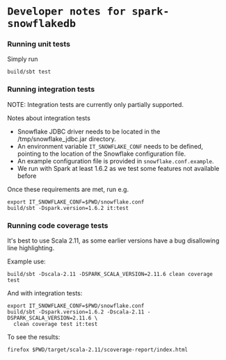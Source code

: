 # `Developer notes for spark-snowflakedb`

### Running unit tests

Simply run
  
    build/sbt test
    
### Running integration tests

NOTE: Integration tests are currently only partially supported.

Notes about integration tests
* Snowflake JDBC driver needs to be located in the /tmp/snowflake_jdbc.jar directory.
* An environment variable `IT_SNOWFLAKE_CONF` needs to be defined,
  pointing to the location of the Snowflake configuration file.
* An example configuration file is provided in `snowflake.conf.example`.
* We run with Spark at least 1.6.2 as we test some features not available before

Once these requirements are met, run e.g.
    
    export IT_SNOWFLAKE_CONF=$PWD/snowflake.conf 
    build/sbt -Dspark.version=1.6.2 it:test
  
### Running code coverage tests

It's best to use Scala 2.11, as some earlier versions have a bug disallowing
line highlighting.

Example use:

    build/sbt -Dscala-2.11 -DSPARK_SCALA_VERSION=2.11.6 clean coverage test

And with integration tests:

    export IT_SNOWFLAKE_CONF=$PWD/snowflake.conf
    build/sbt -Dspark.version=1.6.2 -Dscala-2.11 -DSPARK_SCALA_VERSION=2.11.6 \
      clean coverage test it:test

To see the results:      

    firefox $PWD/target/scala-2.11/scoverage-report/index.html

